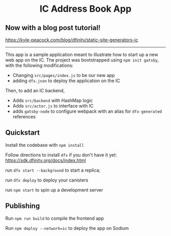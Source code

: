 <h1 align="center">
  IC Address Book App
</h1>

<h2>Now with a blog post tutorial!</h2>
<a href="https://kyle-peacock.com/blog/dfinity/static-site-generators-ic">https://kyle-peacock.com/blog/dfinity/static-site-generators-ic</a>

---

This app is a sample application meant to illustrate how to start up a new web app on the IC.
The project was bootstrapped using `npm init gatsby`, with the following modifications:

- Changing `src/pages/index.js` to be our new app
- adding `dfx.json` to deploy the application on the IC

Then, to add an IC backend,

- Adds `src/backend` with HashMap logic
- Adds `src/actor.js` to interface with IC
- adds `gatsby-node` to configure webpack with an alias for `dfx-generated` references

## Quickstart

Install the codebase with `npm install`

Follow directions to install `dfx` if you don't have it yet: https://sdk.dfinity.org/docs/index.html

run `dfx start --background` to start a replica;

run `dfx deploy` to deploy your canisters

run `npm start` to spin up a development server

## Publishing

Run `npm run build` to compile the frontend app

Run `npm deploy --network=ic` to deploy the app on Sodium
